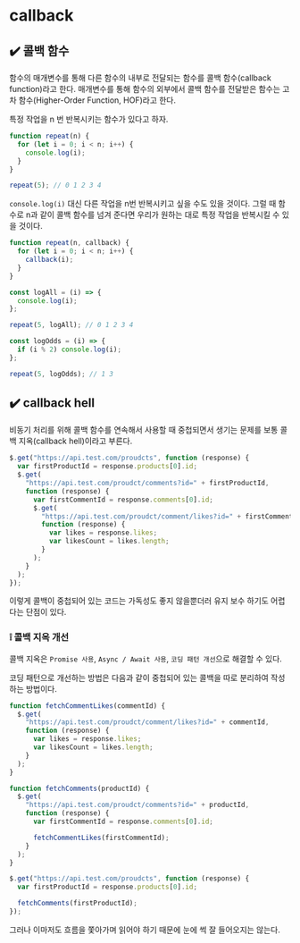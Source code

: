 # callback

## ✔️ 콜백 함수

함수의 매개변수를 통해 다른 함수의 내부로 전달되는 함수를 콜백 함수(callback function)라고 한다.
매개변수를 통해 함수의 외부에서 콜백 함수를 전달받은 함수는 고차 함수(Higher-Order Function, HOF)라고 한다.

특정 작업을 n 번 반복시키는 함수가 있다고 하자.

```javascript
function repeat(n) {
  for (let i = 0; i < n; i++) {
    console.log(i);
  }
}

repeat(5); // 0 1 2 3 4
```

`console.log(i)` 대신 다른 작업을 n번 반복시키고 싶을 수도 있을 것이다. 그럴 때 함수로 n과 같이 콜백 함수를 넘겨 준다면 우리가 원하는 대로 특정 작업을 반복시킬 수 있을 것이다.

```javascript
function repeat(n, callback) {
  for (let i = 0; i < n; i++) {
    callback(i);
  }
}

const logAll = (i) => {
  console.log(i);
};

repeat(5, logAll); // 0 1 2 3 4

const logOdds = (i) => {
  if (i % 2) console.log(i);
};

repeat(5, logOdds); // 1 3
```

## ✔️ callback hell

비동기 처리를 위해 콜백 함수를 연속해서 사용할 때 중첩되면서 생기는 문제를 보통 콜백 지옥(callback hell)이라고 부른다.

```javascript
$.get("https://api.test.com/proudcts", function (response) {
  var firstProductId = response.products[0].id;
  $.get(
    "https://api.test.com/proudct/comments?id=" + firstProductId,
    function (response) {
      var firstCommentId = response.comments[0].id;
      $.get(
        "https://api.test.com/proudct/comment/likes?id=" + firstCommentId,
        function (response) {
          var likes = response.likes;
          var likesCount = likes.length;
        }
      );
    }
  );
});
```

이렇게 콜백이 중첩되어 있는 코드는 가독성도 좋지 않을뿐더러 유지 보수 하기도 어렵다는 단점이 있다.

### ❕ 콜백 지옥 개선

콜백 지옥은 `Promise 사용`, `Async / Await 사용`, `코딩 패턴 개선`으로 해결할 수 있다.

코딩 패턴으로 개선하는 방법은 다음과 같이 중첩되어 있는 콜백을 따로 분리하여 작성하는 방법이다.

```javascript
function fetchCommentLikes(commentId) {
  $.get(
    "https://api.test.com/proudct/comment/likes?id=" + commentId,
    function (response) {
      var likes = response.likes;
      var likesCount = likes.length;
    }
  );
}

function fetchComments(productId) {
  $.get(
    "https://api.test.com/proudct/comments?id=" + productId,
    function (response) {
      var firstCommentId = response.comments[0].id;

      fetchCommentLikes(firstCommentId);
    }
  );
}

$.get("https://api.test.com/proudcts", function (response) {
  var firstProductId = response.products[0].id;

  fetchComments(firstProductId);
});
```

그러나 이마저도 흐름을 쫓아가며 읽어야 하기 때문에 눈에 썩 잘 들어오지는 않는다.
